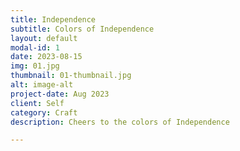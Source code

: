 ```yaml
---
title: Independence
subtitle: Colors of Independence
layout: default
modal-id: 1
date: 2023-08-15
img: 01.jpg
thumbnail: 01-thumbnail.jpg
alt: image-alt
project-date: Aug 2023
client: Self
category: Craft
description: Cheers to the colors of Independence

---
```


